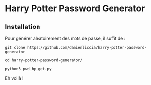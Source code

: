 # Harry Potter Password Generator

## Installation

Pour générer aléatoirement des mots de passe, il suffit de :

```{bash}
git clone https://github.com/damienliccia/harry-potter-password-generator

cd harry-potter-password-generator/

python3 pwd_hp_get.py
```

Eh voilà !
